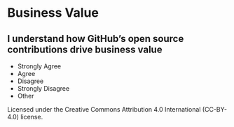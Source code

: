 # Business Value

## I understand how GitHub’s open source contributions drive business value

- Strongly Agree
- Agree
- Disagree
- Strongly Disagree
- Other

Licensed under the Creative Commons Attribution 4.0 International (CC-BY-4.0) license.
